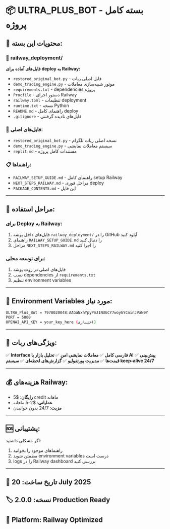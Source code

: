 # 📦 ULTRA_PLUS_BOT - بسته کامل پروژه

## 🎯 محتویات این بسته:

### 📁 **railway_deployment/**
**فایل‌های آماده برای deploy به Railway:**
- `restored_original_bot.py` - فایل اصلی ربات
- `demo_trading_engine.py` - موتور شبیه‌سازی معاملات  
- `requirements.txt` - dependencies پروژه
- `Procfile` - دستور اجرای Railway
- `railway.toml` - تنظیمات deployment
- `runtime.txt` - نسخه Python
- `README.md` - راهنمای کامل deploy
- `.gitignore` - فایل‌های نادیده گرفتنی

### 📄 **فایل‌های اصلی:**
- `restored_original_bot.py` - نسخه اصلی ربات تلگرام
- `demo_trading_engine.py` - سیستم معاملات نمایشی
- `replit.md` - مستندات کامل پروژه

### 📋 **راهنماها:**
- `RAILWAY_SETUP_GUIDE.md` - راهنمای کامل setup Railway
- `NEXT_STEPS_RAILWAY.md` - مراحل فوری deploy
- `PACKAGE_CONTENTS.md` - این فایل

---

## 🚀 **مراحل استفاده:**

### **برای Deploy به Railway:**
1. فایل‌های داخل پوشه `railway_deployment/` را در GitHub آپلود کنید
2. راهنمای `RAILWAY_SETUP_GUIDE.md` را دنبال کنید
3. مراحل `NEXT_STEPS_RAILWAY.md` را اجرا کنید

### **برای توسعه محلی:**
1. فایل‌های اصلی در روت پوشه
2. نصب dependencies از `requirements.txt`
3. تنظیم environment variables

---

## 🔧 **Environment Variables مورد نیاز:**

```bash
ULTRA_Plus_Bot = 7978020048:AAGaNxhYpyPmJ1NUGCY7woyGYCninJVaN9Y
PORT = 5000
OPENAI_API_KEY = your_key_here (اختیاری)
```

---

## 🎯 **ویژگی‌های ربات:**

✅ **Interface فارسی کامل**
✅ **معاملات نمایشی امن** 
✅ **تحلیل بازار با AI**
✅ **پیش‌بینی قیمت‌ها**
✅ **مدیریت پورتفولیو**
✅ **گزارش‌های لحظه‌ای**
✅ **سیستم keep-alive 24/7**

---

## 💰 **هزینه‌های Railway:**

- **رایگان**: $5 credit ماهانه
- **عملیاتی**: $2-5 ماهانه
- **مزیت**: 24/7 بدون خوابیدن

---

## 🆘 **پشتیبانی:**

اگر مشکلی داشتید:
1. راهنماهای موجود را بخوانید
2. مطمئن شوید environment variables درست است
3. logs را در Railway dashboard بررسی کنید

---

## 📅 **تاریخ ساخت:** 20 July 2025
## 🏷️ **نسخه:** 2.0.0 Production Ready
## 🚂 **Platform:** Railway Optimized